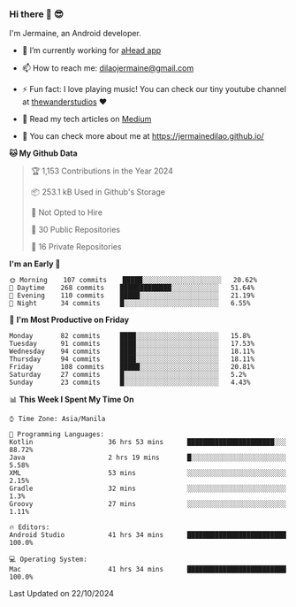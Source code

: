 ### Hi there 👋 😎
I'm Jermaine, an Android developer.

- 🔭 I’m currently working for [aHead app](https://www.ahead-app.com/)

- 📫 How to reach me: dilaojermaine@gmail.com

- ⚡ Fun fact: I love playing music! You can check our tiny youtube channel at [thewanderstudios](https://www.youtube.com/thewanderstudios) ♥️

- 📖 Read my tech articles on [Medium](https://jermainedilao.medium.com/)

- 👀 You can check more about me at https://jermainedilao.github.io/

<!--
**jermainedilao/jermainedilao** is a ✨ _special_ ✨ repository because its `README.md` (this file) appears on your GitHub profile.

Here are some ideas to get you started:

- 🔭 I’m currently working on ...
- 🌱 I’m currently learning ...
- 👯 I’m looking to collaborate on ...
- 🤔 I’m looking for help with ...
- 💬 Ask me about ...
- 📫 How to reach me: ...
- 😄 Pronouns: ...
- ⚡ Fun fact: ...
-->

<!--START_SECTION:waka-->
**🐱 My Github Data** 

> 🏆 1,153 Contributions in the Year 2024
 > 
> 📦 253.1 kB Used in Github's Storage 
 > 
> 🚫 Not Opted to Hire
 > 
> 📜 30 Public Repositories 
 > 
> 🔑 16 Private Repositories  
 > 
**I'm an Early 🐤** 

```text
🌞 Morning    107 commits    █████░░░░░░░░░░░░░░░░░░░░   20.62% 
🌆 Daytime    268 commits    █████████████░░░░░░░░░░░░   51.64% 
🌃 Evening    110 commits    █████░░░░░░░░░░░░░░░░░░░░   21.19% 
🌙 Night      34 commits     █░░░░░░░░░░░░░░░░░░░░░░░░   6.55%

```
📅 **I'm Most Productive on Friday** 

```text
Monday       82 commits     ████░░░░░░░░░░░░░░░░░░░░░   15.8% 
Tuesday      91 commits     ████░░░░░░░░░░░░░░░░░░░░░   17.53% 
Wednesday    94 commits     ████░░░░░░░░░░░░░░░░░░░░░   18.11% 
Thursday     94 commits     ████░░░░░░░░░░░░░░░░░░░░░   18.11% 
Friday       108 commits    █████░░░░░░░░░░░░░░░░░░░░   20.81% 
Saturday     27 commits     █░░░░░░░░░░░░░░░░░░░░░░░░   5.2% 
Sunday       23 commits     █░░░░░░░░░░░░░░░░░░░░░░░░   4.43%

```


📊 **This Week I Spent My Time On** 

```text
⌚︎ Time Zone: Asia/Manila

💬 Programming Languages: 
Kotlin                   36 hrs 53 mins      ██████████████████████░░░   88.72% 
Java                     2 hrs 19 mins       █░░░░░░░░░░░░░░░░░░░░░░░░   5.58% 
XML                      53 mins             ░░░░░░░░░░░░░░░░░░░░░░░░░   2.15% 
Gradle                   32 mins             ░░░░░░░░░░░░░░░░░░░░░░░░░   1.3% 
Groovy                   27 mins             ░░░░░░░░░░░░░░░░░░░░░░░░░   1.11%

🔥 Editors: 
Android Studio           41 hrs 34 mins      █████████████████████████   100.0%

💻 Operating System: 
Mac                      41 hrs 34 mins      █████████████████████████   100.0%

```


 Last Updated on 22/10/2024
<!--END_SECTION:waka-->
